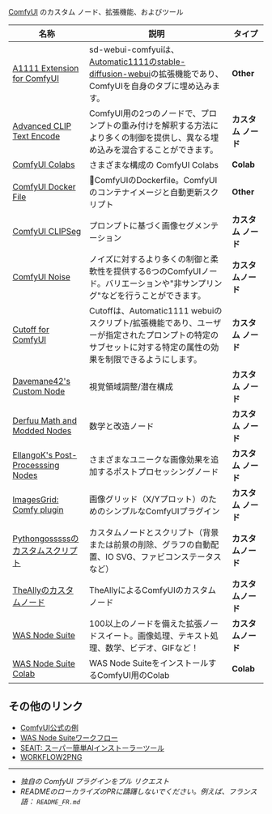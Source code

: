 [ComfyUI](https://github.com/comfyanonymous/ComfyUI) のカスタム ノード、拡張機能、およびツール

| 名称 | 説明 | タイプ |
|------|-------------|------|
| [A1111 Extension for ComfyUI](https://github.com/ModelSurge/sd-webui-comfyui) | sd-webui-comfyuiは、[Automatic1111のstable-diffusion-webui](https://github.com/AUTOMATIC1111/stable-diffusion-webui)の拡張機能であり、ComfyUIを自身のタブに埋め込みます。| **Other** |
| [Advanced CLIP Text Encode](https://github.com/BlenderNeko/ComfyUI_ADV_CLIP_emb) | ComfyUI用の2つのノードで、プロンプトの重み付けを解釈する方法により多くの制御を提供し、異なる埋め込みを混合することができます。| **カスタム ノード** |
| [ComfyUI Colabs](https://github.com/camenduru/comfyui-colab) | さまざまな構成の ComfyUI Colabs | **Colab** |
| [ComfyUI Docker File](https://github.com/YanWenKun/ComfyUI-Docker) | 🐳ComfyUIのDockerfile。ComfyUIのコンテナイメージと自動更新スクリプト | **Other** |
| [ComfyUI CLIPSeg](https://github.com/biegert/ComfyUI-CLIPSeg) | プロンプトに基づく画像セグメンテーション | **カスタム ノード** |
| [ComfyUI Noise](https://github.com/BlenderNeko/ComfyUI_Noise) | ノイズに対するより多くの制御と柔軟性を提供する6つのComfyUIノード。バリエーションや"非サンプリング"などを行うことができます。 | **カスタムノード** |
| [Cutoff for ComfyUI](https://github.com/BlenderNeko/ComfyUI_Cutoff) | Cutoffは、Automatic1111 webuiのスクリプト/拡張機能であり、ユーザーが指定されたプロンプトの特定のサブセットに対する特定の属性の効果を制限できるようにします。| **カスタム ノード** |
| [Davemane42's Custom Node](https://github.com/Davemane42/ComfyUI_Dave_CustomNode) | 視覚領域調整/潜在構成 | **カスタム ノード** |
| [Derfuu Math and Modded Nodes](https://github.com/Derfuu/Derfuu_ComfyUI_ModdedNodes#nodes-descriptions) | 数学と改造ノード | **カスタム ノード** |
| [EllangoK's Post-Processsing Nodes](https://github.com/EllangoK/ComfyUI-post-processing-nodes) | さまざまなユニークな画像効果を追加するポストプロセッシングノード | **カスタム ノード** |
| [ImagesGrid: Comfy plugin](https://github.com/LEv145/images-grid-comfy-plugin) | 画像グリッド（X/Yプロット）のためのシンプルなComfyUIプラグイン| **カスタム ノード** |
| [Pythongosssssのカスタムスクリプト](https://github.com/pythongosssss/ComfyUI-Custom-Scripts) | カスタムノードとスクリプト（背景または前景の削除、グラフの自動配置、IO SVG、ファビコンステータスなど） | **カスタムノード** |
| [TheAllyのカスタムノード](https://civitai.com/models/19625/comfyui-custom-nodes) | TheAllyによるComfyUIのカスタムノード | **カスタムノード** |
| [WAS Node Suite](https://github.com/WASasquatch/was-node-suite-comfyui) | 100以上のノードを備えた拡張ノードスイート。画像処理、テキスト処理、数学、ビデオ、GIFなど！ | **カスタムノード** |
| [WAS Node Suite Colab](https://colab.research.google.com/github/WASasquatch/comfyui-colab-was-node-suite/blob/main/ComfyUI_%2B_WAS_Node_Suite.ipynb) | WAS Node SuiteをインストールするComfyUI用のColab | **Colab** |

## その他のリンク

 - [ComfyUI公式の例](https://comfyanonymous.github.io/ComfyUI_examples/)
 - [WAS Node Suiteワークフロー](https://github.com/WASasquatch/was-node-suite-comfyui/tree/main/workflows)
 - [SEAIT: スーパー簡単AIインストーラーツール](https://github.com/diStyApps/seait)
 - [WORKFLOW2PNG](https://colab.research.google.com/drive/1hQMjNUdhMQ3rw1Wcm3_umvmOMeS_K4s8)

---

 - *独自の ComfyUI プラグインをプル リクエスト*
 - *READMEのローカライズのPRに躊躇しないでください。例えば、フランス語： `README_FR.md`* 

